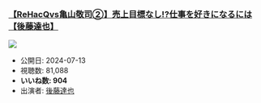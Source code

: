 ### [【ReHacQvs亀山敬司②】売上目標なし!?仕事を好きになるには【後藤達也】](https://www.youtube.com/watch?v=9MghqysVdlg)
[![](https://img.youtube.com/vi/9MghqysVdlg/sddefault.jpg)](https://www.youtube.com/watch?v=9MghqysVdlg)
-   公開日: 2024-07-13
-   視聴数: 81,088
-   **いいね数: 904**
-   出演者: [後藤達也](/rehacq_fan/people/後藤達也 "wikilink")
